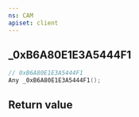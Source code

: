 ```yaml
---
ns: CAM
apiset: client
---
```

## _0xB6A80E1E3A5444F1

```c
// 0xB6A80E1E3A5444F1
Any _0xB6A80E1E3A5444F1();
```



## Return value

